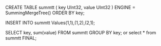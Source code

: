 CREATE TABLE summtt
(
    key UInt32,
    value UInt32
)
ENGINE = SummingMergeTree()
ORDER BY key;


INSERT INTO summtt Values(1,1),(1,2),(2,1);

SELECT key, sum(value) FROM summtt GROUP BY key;
or
select * from summtt FINAL;
